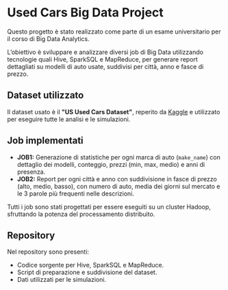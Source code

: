 # Used Cars Big Data Project

Questo progetto è stato realizzato come parte di un esame universitario per il corso di Big Data Analytics.

L’obiettivo è sviluppare e analizzare diversi job di Big Data utilizzando tecnologie quali Hive, SparkSQL e MapReduce, per generare report dettagliati su modelli di auto usate, suddivisi per città, anno e fasce di prezzo.

## Dataset utilizzato

Il dataset usato è il **"US Used Cars Dataset"**, reperito da [Kaggle](https://www.kaggle.com/datasets/ananaymital/us-used-cars-dataset) e utilizzato per eseguire tutte le analisi e le simulazioni.

## Job implementati

- **JOB1:** Generazione di statistiche per ogni marca di auto (`make_name`) con dettaglio dei modelli, conteggio, prezzi (min, max, medio) e anni di presenza.
- **JOB2:** Report per ogni città e anno con suddivisione in fasce di prezzo (alto, medio, basso), con numero di auto, media dei giorni sul mercato e le 3 parole più frequenti nelle descrizioni.

Tutti i job sono stati progettati per essere eseguiti su un cluster Hadoop, sfruttando la potenza del processamento distribuito.

## Repository

Nel repository sono presenti:
- Codice sorgente per Hive, SparkSQL e MapReduce.
- Script di preparazione e suddivisione del dataset.
- Dati utilizzati per le simulazioni.
